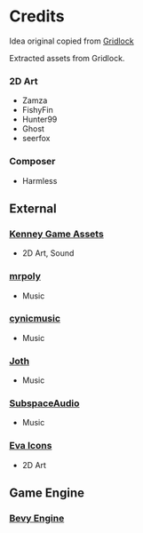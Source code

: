# Credits

Idea original copied from [Gridlock](https://github.com/Codename-Recon/Gridlock/)

Extracted assets from Gridlock. 

### 2D Art
  * Zamza
  * FishyFin
  * Hunter99
  * Ghost
  * seerfox

### Composer
  * Harmless



## External

### [Kenney Game Assets](https://www.kenney.nl/assets)
  * 2D Art, Sound

### [mrpoly](https://opengameart.org/content/menu-music)
  * Music

### [cynicmusic](https://opengameart.org/content/awake-megawall-10)
  * Music

### [Joth](https://opengameart.org/content/cyberpunk-moonlight-sonata)
  * Music

### [SubspaceAudio](https://opengameart.org/content/4-chiptunes-adventure)
  * Music

### [Eva Icons](https://akveo.github.io/eva-icons/)
  * 2D Art


## Game Engine

### [Bevy Engine](https://bevy.org/)
